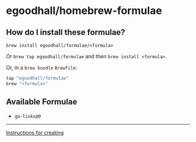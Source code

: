 # egoodhall/homebrew-formulae

## How do I install these formulae?

`brew install egoodhall/formulae/<formula>`

Or `brew tap egoodhall/formulae` and then `brew install <formula>`.

Or, in a `brew bundle` `Brewfile`:

```ruby
tap "egoodhall/formulae"
brew "<formula>"
```

## Available Formulae

- `go-links@0`

---

[Instructions for creating](https://dev.to/lexplt/making-your-project-available-through-homebrew-1ll5)
